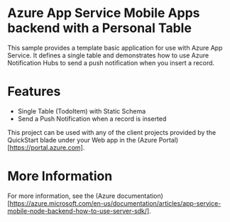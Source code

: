 # Azure App Service Mobile Apps backend with a Personal Table

This sample provides a template basic application for use with Azure App Service.  It defines
a single table and demonstrates how to use Azure Notification Hubs to send a push notification
when you insert a record. 

# Features

* Single Table (TodoItem) with Static Schema
* Send a Push Notification when a record is inserted

This project can be used with any of the client projects provided by the QuickStart blade under 
your Web app in the (Azure Portal)[https://portal.azure.com].

# More Information

For more information, see the (Azure documentation)[https://azure.microsoft.com/en-us/documentation/articles/app-service-mobile-node-backend-how-to-use-server-sdk/].
